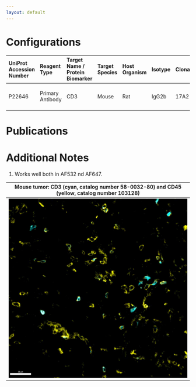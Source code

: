 ```yaml
---
layout: default
---
```


# Configurations

| UniProt Accession Number   | Reagent Type     | Target Name / Protein Biomarker   | Target Species   | Host Organism   | Isotype   | Clonality   | Vendor                   | Catalog Number   | Conjugate   | RRID        | Availability   | Method        | Tissue Preservation               | Target Tissue                    | Tissue State   | Detergent         | Antigen Retrieval Conditions   | Dye Inactivation Conditions   | Recommend   | Agree                                                        | Disagree   | Contributor                                                  | Notes       |
|:---------------------------|:-----------------|:----------------------------------|:-----------------|:----------------|:----------|:------------|:-------------------------|:-----------------|:------------|:------------|:---------------|:--------------|:----------------------------------|:---------------------------------|:---------------|:------------------|:-------------------------------|:------------------------------|:------------|:-------------------------------------------------------------|:-----------|:-------------------------------------------------------------|:------------|
| P22646                     | Primary Antibody | CD3                               | Mouse            | Rat             | IgG2b     | 17A2        | Thermo Fisher Scientific | 58-0032-80       | AF532       | AB_11220474 | Stock          | IBEX2D Manual | 1:4 Cytofix/Cytoperm Fixed Frozen | Pancreatic Ductal Adenocarcinoma | Tumor          | 0.3% Triton-X-100 | NA                             | 1 mg/ml LiBH4 15 minutes      | Yes         | [0009-0007-0646-7946](https://orcid.org/0009-0007-0646-7946) | NA         | [0009-0007-0646-7946](https://orcid.org/0009-0007-0646-7946) | [1](#notes) |

# Publications



# Additional Notes

<a name="notes"></a>
1. Works well both in AF532 nd AF647.

| Mouse tumor: CD3 (cyan, catalog number 58-0032-80) and CD45 (yellow, catalog number 103128) |
|:-------:|
| ![](Mouse_tumor_CD3_58-0032-80_CD45-103128.jpg) |

